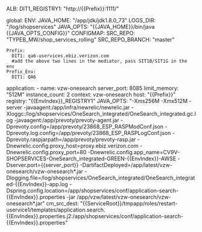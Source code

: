 ALB:
    DIT1_REGISTRY1: "http://{{Prefix}}:1111/"

global:
    ENV:
      JAVA_HOME: "/app/jdk/jdk1.8.0_73"
      LOGS_DIR: "/log/shopservices"
    JAVA_OPTS: "{{JAVA_HOME}}/bin/java {{JAVA_OPTS_CONFIG}}"
    CONFIGMAP:
      SRC_REPO: "TYPEB_MW/shop_services_rolling"
      SRC_REPO_BRANCH: "master"

    Prefix:
      DIT1: qa6-uservices.ebiz.verizon.com
      #add the above two lines in the mediator, pass SIT1B/SIT1G in the env
    Prefix_Env:
      DIT1: QA6
      
application:
    - name: vzw-onesearch
      server_port: 8085
      limit_memory: "512M"
      instance_count: 2
      context: vzw-onesearch
      host: "{{Prefix}}"
      registry: "{{EnvIndex}}_REGISTRY1"
      JAVA_OPTS: "-Xms256M -Xmx512M -server -javaagent:/app/infra/newrelic/newrelic.jar -Xloggc:/log/shopservices/OneSearch_integrated/OneSearch_integrated.gc.log -javaagent:/app/prevoty/prevoty-agent.jar -Dprevoty.config=/app/prevoty/23868_ESP_RASPModConf.json -Dprevoty.log.config=/app/prevoty/23868_ESP_RASPLogConf.json -Dprevoty.raspjarpath=/app/prevoty/prevoty-rasp.jar -Dnewrelic.config.proxy_host=proxy.ebiz.verizon.com -Dnewrelic.config.proxy_port=80 -Dnewrelic.config.app_name=CV9V-SHOPSERVICES-OneSearch_integrated-GREEN-{{EnvIndex}}-AWSE -Dserver.port={{server_port}} -DartifactDeployed=/app/latest/vzw-onesearch/vzw-onesearch*.jar -Dlogging.file=/log/shopservices/OneSearch_integrated/OneSearch_integrated-{{EnvIndex}}-app.log -Dspring.config.location=/app/shopservices/conf/application-search-{{EnvIndex}}.properties -jar /app/vzw/latest/vzw-onesearch/vzw-onesearch*.jar"
      cm_src_dest: "{{ServiceRoot}}/tmpapp/roles/restart-uservice1/templates/application.search.{{EnvIndex}}.properties.j2:/app/shopservices/conf/application-search-{{EnvIndex}}.properties"

